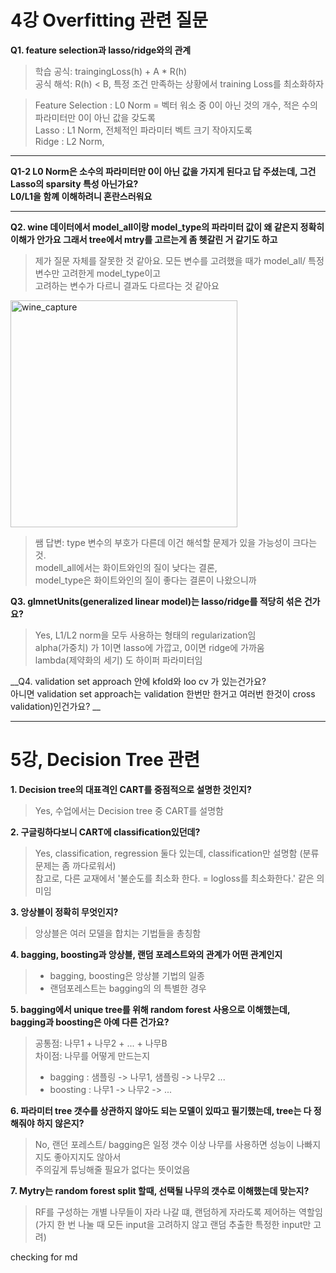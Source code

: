 # 4강 Overfitting 관련 질문  

__Q1. feature selection과 lasso/ridge와의 관계__
> 
> 학습 공식: traingingLoss(h) + A * R(h)    
  공식 해석: R(h) < B, 특정 조건 만족하는 상황에서 training Loss를 최소화하자  

> Feature Selection : L0 Norm = 벡터 워소 중 0이 아닌 것의 개수, 적은 수의 파라미터만 0이 아닌 값을 갖도록  
> Lasso : L1 Norm, 전체적인 파라미터 벡트 크기 작아지도록  
> Ridge : L2 Norm, 

--- 

__Q1-2 L0 Norm은 소수의 파라미터만 0이 아닌 값을 가지게 된다고 답 주셨는데, 그건 Lasso의 sparsity 특성 아닌가요?  
L0/L1을 함꼐 이해하려니 혼란스러워요__    

>    

---

__Q2. wine 데이터에서 model_all이랑 model_type의 파라미터 값이 왜 같은지 정확히 이해가 안가요
그래서 tree에서 mtry를 고르는게 좀 헷갈린 거 같기도 하고__

> 제가 질문 자체를 잘못한 것 같아요. 모든 변수를 고려했을 때가 model_all/ 특정 변수만 고려한게 model_type이고   
고려하는 변수가 다르니 결과도 다르다는 것 같아요 
  
<img width="363" alt="wine_capture" src="https://user-images.githubusercontent.com/38391144/46150047-9da50f00-c2a6-11e8-964d-6c44854a1148.PNG">
  
> 쌤 답변: type 변수의 부호가 다른데 이건 해석할 문제가 있을 가능성이 크다는 것.   
modell_all에서는 화이트와인의 질이 낮다는 결론,   
model_type은 화이트와인의 질이 좋다는 결론이 나왔으니까  

__Q3. glmnetUnits(generalized linear model)는 lasso/ridge를 적당히 섞은 건가요?__
> Yes, L1/L2 norm을 모두 사용하는 형태의 regularization임  
> alpha(가중치) 가 1이면 lasso에 가깝고, 0이면 ridge에 가까움   
> lambda(제약화의 세기) 도 하이퍼 파라미터임  

__Q4. validation set approach 안에 kfold와 loo cv 가 있는건가요?   
    아니면 validation set approach는 validation 한번만 한거고 여러번 한것이 cross validation)인건가요? __     
>
   
   
---
# 5강, Decision Tree 관련  

__1. Decision tree의 대표격인 CART를 중점적으로 설명한 것인지?__  
 > Yes, 수업에서는 Decision tree 중 CART를 설명함  

__2. 구글링하다보니 CART에 classification있던데?__
 > Yes, classification, regression 둘다 있는데, classification만 설명함 (분류 문제는 좀 까다로워서)  
 참고로, 다른 교재에서 '불순도를 최소화 한다. = logloss를 최소화한다.' 같은 의미임
  
__3. 앙상블이 정확히 무엇인지?__  
 > 앙상블은 여러 모델을 합치는 기법들을 총칭함  
 
__4. bagging, boosting과 앙상블, 랜덤 포레스트와의 관계가 어떤 관계인지__
 > - bagging, boosting은 앙상블 기법의 일종   
 > - 랜덤포레스트는 bagging의 의 특별한 경우  
  
__5. bagging에서 unique tree를 위해 random forest 사용으로 이해했는데, bagging과 boosting은 아예 다른 건가요?__    
     
  > 공통점: 나무1 + 나무2 + ... + 나무B  
    차이점: 나무를 어떻게 만드는지      
  >  - bagging : 샘플링 -> 나무1, 샘플링 -> 나무2 ...  
  >  - boosting : 나무1 -> 나무2 -> ... 
      
__6. 파라미터 tree 갯수를 상관하지 않아도 되는 모델이 있따고 필기했는데, tree는 다 정해줘야 하지 않은지?__  
 > No, 랜던 포레스트/ bagging은 일정 갯수 이상 나무를 사용하면 성능이 나빠지지도 좋아지지도 않아서  
 주의깊게 튜닝해줄 필요가 없다는 뜻이었음  

__7. Mytry는 random forest split 할때, 선택될 나무의 갯수로 이해했는데 맞는지?__  
 > RF를 구성하는 개별 나무들이 자라 나갈 떄, 랜덤하게 자라도록 제어하는 역할임 
 > (가지 한 번 나눌 때 모든 input을 고려하지 않고 랜덤 추출한 특정한 input만 고려)


   
checking for md
